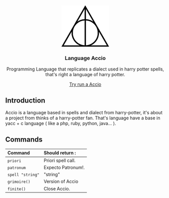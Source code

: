 <br>
<p align="center">
  <img src="./git/assets/logo.png" alt="delegua" width="auto" height="130px">
  <h3 align="center">Language Accio</h3>
  <p align="center">
    Programming Language that replicates a dialect used in harry potter spells, that's right a language of harry potter.
  </p>
  <p align="center">
    <a href="https://github.com/matheuscrestanifernandes/accio/releases" target="_blank">Try run a Accio</a>
  </p>

## Introduction

Accio is a language based in spells and dialect from harry-potter, it's about a project from thinks of a harry-potter fan. That's language have a base in yacc + c language ( like a php, ruby, python, java... ).

## Commands
| Command |  Should return :                       |
| :-------- | :-------------------------------- |
| `priori`      | Priori spell call. |
| `patronum`      | Expecto Patronum!. |
| `spell "string"`      | "string" |
| `grimoire()`      | Version of Accio |
| `finite()`      | Close Accio. |
